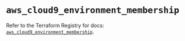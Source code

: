 # `aws_cloud9_environment_membership`

Refer to the Terraform Registry for docs: [`aws_cloud9_environment_membership`](https://registry.terraform.io/providers/hashicorp/aws/5.46.0/docs/resources/cloud9_environment_membership).
